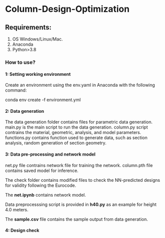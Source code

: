 # Column-Design-Optimization

## Requirements:
1. OS Windows/Linux/Mac.
2. Anaconda
3. Python>3.8


### How to use?

#### 1: Setting working environment
Create an environment using the env.yaml in Anaconda with the following command:

conda env create -f environment.yml

#### 2: Data generation
The data generation folder contains files for parametric data generation. 
main.py is the main script to run the data generation. 
column.py script contrains the material, geometric, analysis, and model parameters.
functions.py contains function used to generate data, such as section analysis, random generation of section geometry.

#### 3: Data pre-processing and network model
net.py file contrains network file for training the network. 
column.pth file contains saved model for inference. 

The check folder contains modified files to check the NN-predicted designs for validity following the Eurocode.

The **net.ipynb** contains network model.

Data preprocesssing script is provided in **h40.py** as an example for height 4.0 meters.

The **sample.csv** file contains the sample output from data generation.

#### 4: Design check


